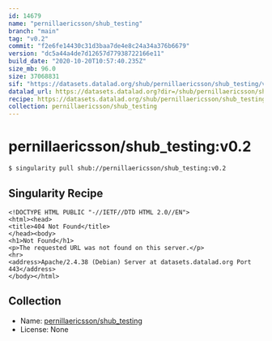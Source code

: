 ```yaml
---
id: 14679
name: "pernillaericsson/shub_testing"
branch: "main"
tag: "v0.2"
commit: "f2e6fe14430c31d3baa7de4e8c24a34a376b6679"
version: "dc5a44a4de7d12657d77938722166e11"
build_date: "2020-10-20T10:57:40.235Z"
size_mb: 96.0
size: 37068831
sif: "https://datasets.datalad.org/shub/pernillaericsson/shub_testing/v0.2/2020-10-20-f2e6fe14-dc5a44a4/dc5a44a4de7d12657d77938722166e11.sif"
datalad_url: https://datasets.datalad.org?dir=/shub/pernillaericsson/shub_testing/v0.2/2020-10-20-f2e6fe14-dc5a44a4/
recipe: https://datasets.datalad.org/shub/pernillaericsson/shub_testing/v0.2/2020-10-20-f2e6fe14-dc5a44a4/Singularity
collection: pernillaericsson/shub_testing
---
```


# pernillaericsson/shub_testing:v0.2

```bash
$ singularity pull shub://pernillaericsson/shub_testing:v0.2
```

## Singularity Recipe

```singularity
<!DOCTYPE HTML PUBLIC "-//IETF//DTD HTML 2.0//EN">
<html><head>
<title>404 Not Found</title>
</head><body>
<h1>Not Found</h1>
<p>The requested URL was not found on this server.</p>
<hr>
<address>Apache/2.4.38 (Debian) Server at datasets.datalad.org Port 443</address>
</body></html>
```

## Collection

 - Name: [pernillaericsson/shub_testing](https://github.com/pernillaericsson/shub_testing)
 - License: None


